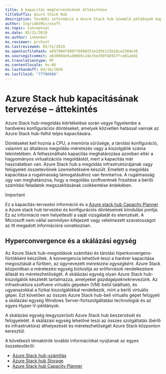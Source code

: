```yaml
---
title: A kapacitás megtervezésének áttekintése
titleSuffix: Azure Stack Hub
description: További információ a Azure Stack hub üzemelő példányok kapacitásának megtervezéséről.
author: IngridAtMicrosoft
ms.topic: conceptual
ms.date: 05/31/2019
ms.author: inhenkel
ms.reviewer: prchint
ms.lastreviewed: 05/31/2019
ms.openlocfilehash: e097904f990f76898253e2d56115b10ce230de36
ms.sourcegitcommit: a630894e5a38666c24e7be350f4691ffce81ab81
ms.translationtype: MT
ms.contentlocale: hu-HU
ms.lasthandoff: 04/16/2020
ms.locfileid: "77700986"
---
```

# <a name="capacity-planning-for-azure-stack-hub-overview"></a>Azure Stack hub kapacitásának tervezése – áttekintés

Azure Stack hub-megoldás kiértékelése során vegye figyelembe a hardveres konfigurációs döntéseket, amelyek közvetlen hatással vannak az Azure Stack hub-felhő teljes kapacitására.

Döntéseket kell hoznia a CPU, a memória sűrűsége, a tárolási konfiguráció, valamint az általános megoldás-méretezés vagy a kiszolgálók száma tekintetében. A felhasználható kapacitás meghatározása azonban eltér a hagyományos virtualizációs megoldástól, mert a kapacitás már használatban van. Azure Stack hub a megoldás infrastruktúrájának vagy felügyeleti összetevőinek üzemeltetésére készült. Emellett a megoldás kapacitása a rugalmasság támogatásához van fenntartva. A rugalmasság úgy van meghatározva, hogy a megoldás szoftverének frissítése a bérlői számítási feladatok megszakításának csökkentése érdekében.

> [!IMPORTANT]
> Ez a kapacitás-tervezési információ és a [Azure stack hub Capacity Planner](https://aka.ms/azstackcapacityplanner) a Azure stack hub tervezési és konfigurációs döntéseinek kiindulási pontja. Ez az információ nem helyettesíti a saját vizsgálatát és elemzését. A Microsoft nem vállal semmilyen kifejezett vagy vélelmezett szavatosságot az itt megadott információra vonatkozóan.

## <a name="hyperconvergence-and-the-scale-unit"></a>Hyperconvergence és a skálázási egység
Az Azure Stack hub-megoldások számítási és tárolási hiperkonvergens-fürtökként készültek. A konvergencia lehetővé teszi a hardver kapacitása megosztását a fürtben, az úgynevezett *méretezési egységként*. Azure Stack központban a méretezési egység biztosítja az erőforrások rendelkezésre állását és méretezhetőségét. A skálázási egység olyan Azure Stack hub-kiszolgálók készletét tartalmazza, amelyeket *gazdagépeknek*nevezünk. Az infrastruktúra szoftvere virtuális gépeken (VM) belül található, és ugyanazokkal a fizikai kiszolgálókkal rendelkezik, mint a bérlő virtuális gépei. Ezt követően az összes Azure Stack hub-beli virtuális gépet felügyeli a skálázási egység Windows Server-fürtszolgáltatási technológiái és az egyes Hyper-V-példányok.

A skálázási egység leegyszerűsíti Azure Stack hub beszerzését és felügyeletét. A skálázási egység lehetővé teszi az összes szolgáltatás (bérlő és infrastruktúra) áthelyezését és méretezhetőségét Azure Stack központon keresztül.

A következő témakörök további információkat nyújtanak az egyes összetevőkről:

- [Azure Stack hub-számítás](azure-stack-capacity-planning-compute.md)
- [Azure Stack hub Storage](azure-stack-capacity-planning-storage.md)
- [Azure Stack hub Capacity Planner](azure-stack-capacity-planner.md)
